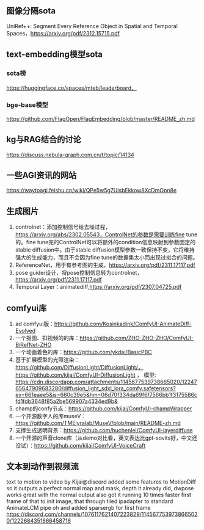 ## 图像分隔sota
  UniRef++: Segment Every Reference Object in Spatial and Temporal Spaces，https://arxiv.org/pdf/2312.15715.pdf
## text-embedding模型sota
  ### sota榜
  https://huggingface.co/spaces/mteb/leaderboard，
  ### bge-base模型
  https://github.com/FlagOpen/FlagEmbedding/blob/master/README_zh.md

## kg与RAG结合的讨论
  https://discuss.nebula-graph.com.cn/t/topic/14134

## 一些AGI资讯的网站
  https://waytoagi.feishu.cn/wiki/QPe5w5g7UisbEkkow8XcDmOpn8e

## 生成图片
1. controlnet：添加控制信号给去噪过程，https://arxiv.org/abs/2302.05543，ControlNet的参数是需要训练fine tune的。fine tune完的ControlNet可以将额外的condition信息映射到参数固定的stable diffusion中。由于stable diffusion模型参数一致保持不变，它将维持强大的生成能力，而且不会因为fine tune的数据集太小而出现过拟合的问题。
2. ReferenceNet，用于有参考图的生成，https://arxiv.org/pdf/2311.17117.pdf
3. pose guider设计，将pose控制信息转为controlnet，https://arxiv.org/pdf/2311.17117.pdf
4. Temporal Layer：animatediff,https://arxiv.org/pdf/2307.04725.pdf

## comfyui库
1. ad comfyui版：https://github.com/Kosinkadink/ComfyUI-AnimateDiff-Evolved
2. 一个抠图、扣视频的的库：https://github.com/ZHO-ZHO-ZHO/ComfyUI-BiRefNet-ZHO
3. 一个动画着色的库：https://github.com/ykdai/BasicPBC
4. 基于扩展模型的光照渲染：https://github.com/DiffusionLight/DiffusionLight/，https://github.com/kijai/ComfyUI-DiffusionLight ， 模型: https://cdn.discordapp.com/attachments/1145677539738665020/1224765647909683280/diffusion_light_sdxl_lora_comfy.safetensors?ex=661eaee5&is=660c39e5&hm=06d70f334da69f6f7566bb1f3175586cfd1fdb3648f85a2be569907a4334ed9b&
5. champ的confy节点：https://github.com/kijai/ComfyUI-champWrapper
6. 一个开源数字人的库museV：https://github.com/TMElyralab/MuseV/blob/main/README-zh.md
7. 支撑生成透明背景：https://github.com/huchenlei/ComfyUI-layerdiffuse
8. 一个开源的声音clone库（从demo对比看，英文表达比gpt-sovits好，中文还没试）：https://github.com/kijai/ComfyUI-VoiceCraft



## 文本到动作到视频流
text to motion to video by Kijai@discord
added some features to MotionDiff so it outputs a perfect normal map and mask, depth it already did, dwpose works great with the normal output
also got it running 10 times faster
first frame of that to init image, that through tiled ipadapter to standard AnimateLCM pipe
oh and added sparsergb for first frame
https://discord.com/channels/1076117621407223829/1145677539738665020/1222684351666458716

